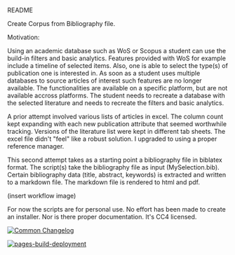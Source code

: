 README

Create Corpus from Bibliography file.

Motivation:

Using an academic database such as WoS or Scopus a student can use the build-in filters and basic analytics. Features provided with WoS for example include a timeline of selected items. Also, one is able to select the type(s) of publication one is interested in. As soon as a student uses multiple databases to source articles of interest such features are no longer available. The functionalities are available on a specific platform, but are not available accross platforms. The student needs to recreate a database with the selected literature and needs to recreate the filters and basic analytics.

A prior attempt involved various lists of articles in excel. The column count kept expanding with each new publication attribute that seemed worthwhile tracking. Versions of the literature list were kept in different tab sheets. The excel file didn't "feel" like a robust solution. I upgraded to using a proper reference manager.

This second attempt takes as a starting point a bibliography file in biblatex format. The script(s) take the bibliography file as input (MySelection.bib). Certain bibliography data (title, abstract, keywords) is extracted and written to a markdown file. The markdown file is rendered to html and pdf.

(insert workflow image)

For now the scripts are for personal use. No effort has been made to create an installer. Nor is there proper documentation. It's CC4 licensed.

[![Common Changelog](https://common-changelog.org/badge.svg)](https://common-changelog.org)

[![pages-build-deployment](https://github.com/jan-ru/yr2_abstracts/actions/workflows/pages/pages-build-deployment/badge.svg)](https://github.com/jan-ru/yr2_abstracts/actions/workflows/pages/pages-build-deployment)
